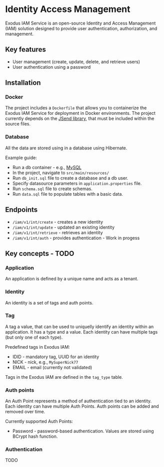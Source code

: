 # Identity Access Management
Exodus IAM Service is an open-source Identity and Access Management (IAM) solution designed to provide user authentication, authorization, and management.

## Key features
- User management (create, update, delete, and retrieve users)
- User authentication using a password

## Installation
### Docker
The project includes a `Dockerfile` that allows you to containerize the Exodus IAM Service for deployment in Docker environments.
The project currently depends on the [JSend library](https://github.com/Maros1077/exodus-jsend-network), that must be included within the source files.
### Database
All the data are stored using in a database using Hibernate.

Example guide:
- Run a db container - e.g., [MySQL](https://hub.docker.com/_/mysql)
- In the project, navigate to `src/main/resources/`
- Run `db_init.sql` file to create a database and a db user.
- Specify datasource parameters in `application.properties` file.
- Run `schema.sql` file to create schemas.
- Run `data.sql` file to populate tables with a basic data.

## Endpoints
- `/iam/v1/int/create` - creates a new identity
- `/iam/v1/int/update` - updated an existing identity
- `/iam/v1/int/retrieve` - retrieves an identity
- `/iam/v1/int/auth` - provides authentication - Work in progess

## Key concepts - TODO
### Application
An application is defined by a unique name and acts as a tenant.

### Identity
An identity is a set of tags and auth points.

### Tag
A tag a value, that can be used to uniquelly identify an identity within an application.
It has a type and a value. Each identity can have multiple tags (but only one of each type).

Predefined tags in Exodus IAM:
- IDID - mandatory tag, UUID for an identity
- NICK - nick, e.g., `MySuperNick77`
- EMAIL - email (currently not validated)

Tags in the Exodus IAM are defined in the `tag_type` table.

### Auth points
An Auth Point represents a method of authentication tied to an identity. Each identity can have multiple Auth Points. Auth points can be added and removed over time.

Currently supported Auth Points:
- Password -  password-based authentication. Values are stored using BCrypt hash function.

### Authentication
TODO